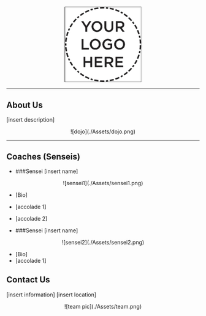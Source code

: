 <p align="center">
<img width="200" src="./Assets/logo.png"
</p>

---
## About Us
[insert description]

<p align="center">
![dojo](./Assets/dojo.png)
</p>


--- 
## Coaches (Senseis)

* ###Sensei [insert name]

<p align="center">
![sensei1](./Assets/sensei1.png)
</p>

  * [Bio]
  * [accolade 1]
  * [accolade 2]
  
* ###Sensei [insert name]

<p align="center">
![sensei2](./Assets/sensei2.png)
</p>

  * [Bio]
  * [accolade 1]

## Contact Us
[insert information]
[insert location]

<p align="center">
![team pic](./Assets/team.png)
</p>
